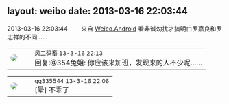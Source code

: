 layout: weibo
date: 2013-03-16 22:03:44
---
<meta name="referrer" content="no-referrer" />

2013-03-16 22:03:44  &nbsp;&nbsp;&nbsp;&nbsp;&nbsp;&nbsp; 来自 <a href="http://app.weibo.com/t/feed/l4RWD" rel="nofollow">Weico.Android</a>
看非诚勿扰才搞明白罗嘉良和罗志祥的不同…… ​​​

<table style="width: 100%;">
  <tr>
    <td style="width: 40px;"><img style="border-radius:50%" src="https://tva3.sinaimg.cn/crop.0.0.639.639.50/6d2a6003jw8f3idy69w2gj20hs0hrt9g.jpg?KID=imgbed,tva&Expires=1624464795&ssig=cTtItHaCBm"></td>
    <td colspan="2"><small>风二码畜 13-3-16 22:13</small><br/>回复:@354兔姐: 你应该来加班，发现来的人不少呢……</td>
  </tr>
</table>

<table style="width: 100%;">
  <tr>
    <td style="width: 40px;"><img style="border-radius:50%" src="https://tva4.sinaimg.cn/crop.0.0.180.180.50/7d25944djw1e8qgp5bmzyj2050050aa8.jpg?KID=imgbed,tva&Expires=1624464795&ssig=d2ZTlQ9Rm%2B"></td>
    <td colspan="2"><small>qq335544 13-3-16 22:06</small><br/>[晕] 不乖了</td>
  </tr>
</table>
